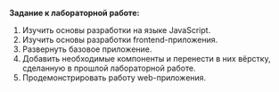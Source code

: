 **Задание к лабораторной работе:**

1.	Изучить основы разработки на языке JavaScript.
2.	Изучить основы разработки frontend-приложения.
3.	Развернуть базовое приложение.
4.	Добавить необходимые компоненты и перенести в них вёрстку, сделанную в прошлой лабораторной работе.
5.	Продемонстрировать работу web-приложения.